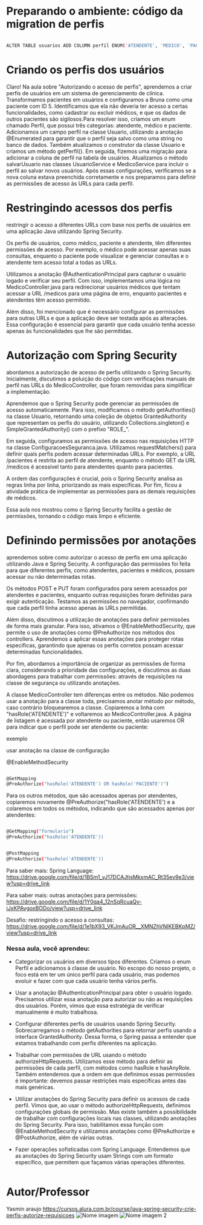 
# Preparando o ambiente: código da migration de perfis

```bash

ALTER TABLE usuarios ADD COLUMN perfil ENUM('ATENDENTE', 'MEDICO', 'PACIENTE') NOT NULL;

```

# Criando os perfis dos usuários

Claro! Na aula sobre "Autorizando o acesso de perfis", aprendemos a criar perfis de usuários em um sistema de gerenciamento de clínica. 
Transformamos pacientes em usuários e configuramos a Bruna como uma paciente com ID 5. 
Identificamos que ela não deveria ter acesso a certas funcionalidades, como cadastrar ou excluir médicos, e que os dados de outros pacientes são sigilosos.Para resolver isso, criamos um enum chamado Perfil, que possui três categorias: atendente, médico e paciente. Adicionamos um campo perfil na classe Usuario, utilizando a anotação @Enumerated para garantir que o perfil seja salvo como uma string no banco de dados.
Também atualizamos o construtor da classe Usuario e criamos um método getPerfil().
Em seguida, fizemos uma migração para adicionar a coluna de perfil na tabela de usuários. 
Atualizamos o método salvarUsuario nas classes UsuarioService e MedicoService para incluir o perfil ao salvar novos usuários. 
Após essas configurações, verificamos se a nova coluna estava preenchida corretamente e nos preparamos para definir as permissões de acesso às URLs para cada perfil.

# Restringindo acessos dos perfis

restringir o acesso a diferentes URLs com base nos perfis de usuários em uma aplicação Java utilizando Spring Security.

Os perfis de usuários, como médico, paciente e atendente, têm diferentes permissões de acesso. Por exemplo, o médico pode acessar apenas suas consultas, enquanto o paciente pode visualizar e gerenciar consultas e o atendente tem acesso total a todas as URLs.

Utilizamos a anotação @AuthenticationPrincipal para capturar o usuário logado e verificar seu perfil. Com isso, implementamos uma lógica no MedicoController.java para redirecionar usuários médicos que tentam acessar a URL /medicos para uma página de erro, enquanto pacientes e atendentes têm acesso permitido.

Além disso, foi mencionado que é necessário configurar as permissões para outras URLs e que a aplicação deve ser testada após as alterações. Essa configuração é essencial para garantir que cada usuário tenha acesso apenas às funcionalidades que lhe são permitidas.

# Autorização com Spring Security

abordamos a autorização de acesso de perfis utilizando o Spring Security. Inicialmente, discutimos a poluição do código com verificações manuais de perfil nas URLs do MedicoController, que foram removidas para simplificar a implementação.

Aprendemos que o Spring Security pode gerenciar as permissões de acesso automaticamente. Para isso, modificamos o método getAuthorities() na classe Usuario, retornando uma coleção de objetos GrantedAuthority que representam os perfis do usuário, utilizando Collections.singleton() e SimpleGrantedAuthority() com o prefixo "ROLE_".

Em seguida, configuramos as permissões de acesso nas requisições HTTP na classe ConfiguracoesSeguranca.java. Utilizamos requestMatchers() para definir quais perfis podem acessar determinadas URLs. Por exemplo, a URL /pacientes é restrita ao perfil de atendente, enquanto o método GET da URL /medicos é acessível tanto para atendentes quanto para pacientes.

A ordem das configurações é crucial, pois o Spring Security analisa as regras linha por linha, priorizando as mais específicas. Por fim, ficou a atividade prática de implementar as permissões para as demais requisições de médicos.

Essa aula nos mostrou como o Spring Security facilita a gestão de permissões, tornando o código mais limpo e eficiente.


# Definindo permissões por anotações 

aprendemos sobre como autorizar o acesso de perfis em uma aplicação utilizando Java e Spring Security. A configuração das permissões foi feita para que diferentes perfis, como atendentes, pacientes e médicos, possam acessar ou não determinadas rotas.

Os métodos POST e PUT foram configurados para serem acessados por atendentes e pacientes, enquanto outras requisições foram definidas para exigir autenticação. Testamos as permissões no navegador, confirmando que cada perfil tinha acesso apenas às URLs permitidas.

Além disso, discutimos a utilização de anotações para definir permissões de forma mais granular. Para isso, ativamos o @EnableMethodSecurity, que permite o uso de anotações como @PreAuthorize nos métodos dos controllers. Aprendemos a aplicar essas anotações para proteger rotas específicas, garantindo que apenas os perfis corretos possam acessar determinadas funcionalidades.

Por fim, abordamos a importância de organizar as permissões de forma clara, considerando a prioridade das configurações, e discutimos as duas abordagens para trabalhar com permissões: através de requisições na classe de segurança ou utilizando anotações.

A classe MedicoController tem diferenças entre os métodos. Não podemos usar a anotação para a classe toda, precisamos anotar método por método, caso contrário bloquearemos a classe. Copiaremos a linha com "hasRole('ATENDENTE')" e voltaremos ao MedicoController.java. A página de listagem é acessada por atendente ou paciente, então usaremos OR para indicar que o perfil pode ser atendente ou paciente:

exemplo

usar anotação na classe de configuração 

@EnableMethodSecurity

```bash

@GetMapping
@PreAuthorize("hasRole('ATENDENTE') OR hasRole('PACIENTE')")
```
Para os outros métodos, que são acessados apenas por atendentes, copiaremos novamente @PreAuthorize("hasRole('ATENDENTE') e a colaremos em todos os métodos, indicando que são acessados apenas por atendentes:

```bash

@GetMapping("formulario")
@PreAuthorize("hasRole('ATENDENTE'))
```
```bash

@PostMapping
@PreAuthorize("hasRole('ATENDENTE'))
```

Para saber mais: Spring Language: https://drive.google.com/file/d/1BSm1_yJ17DCAJtjsMkxmAC_Rt35ev9e3/view?usp=drive_link

Para saber mais: outras anotações para permissões: https://drive.google.com/file/d/1Y0qa4_12nSqRcuaQv-iJxKPAvgoxBODo/view?usp=drive_link


Desafio: restringindo o acesso a consultas: https://drive.google.com/file/d/1e1bX93_VKJmAuOR__XMNZhVNIKEBKpMZ/view?usp=drive_link







### Nessa aula, você aprendeu:

- Categorizar os usuários em diversos tipos diferentes. Criamos o enum Perfil e adicionamos à classe de usuário. No escopo do nosso projeto, o foco está em ter um único perfil para cada usuário, mas podemos evoluir e fazer com que cada usuário tenha vários perfis.

- Usar a anotação @AuthenticationPrincipal para obter o usuário logado. Precisamos utilizar essa anotação para autorizar ou não as requisições dos usuários. Porém, vimos que essa estratégia de verificar manualmente é muito trabalhosa.

- Configurar diferentes perfis de usuários usando Spring Security. Sobrecarregamos o método getAuthorities para retornar perfis usando a interface GrantedAuthority. Dessa forma, o Spring passa a entender que estamos trabalhando com perfis diferentes na aplicação.

- Trabalhar com permissões de URL usando o método authorizeHttpRequests. Utilizamos esse método para definir as permissões de cada perfil, com métodos como hasRole e hasAnyRole. Também entendemos que a ordem em que definimos essas permissões é importante: devemos passar restrições mais específicas antes das mais genéricas.

- Utilizar anotações do Spring Security para definir os acessos de cada perfil. Vimos que, ao usar o método authorizeHttpRequests, definimos configurações globais de permissão. Mas existe também a possibilidade de trabalhar com configurações locais nas classes, utilizando anotações do Spring Security. Para isso, habilitamos essa função com @EnableMethodSecurity e utilizamos anotações como @PreAuthorize e @PostAuthorize, além de várias outras.

- Fazer operações sofisticadas com Spring Language. Entendemos que as anotações do Spring Security usam Strings com um formato específico, que permitem que façamos várias operações diferentes.




```bash

```

# Autor/Professor

Yasmin araujo
https://cursos.alura.com.br/course/java-spring-security-crie-perfis-autorize-requisicoes
![Nome imagem](link) ![Nome imagem 2](link)


